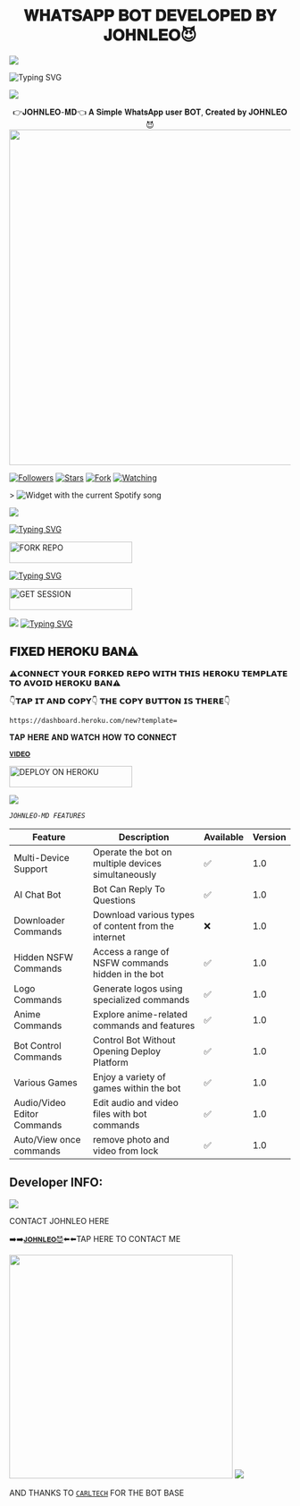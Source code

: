  <h1 align="center"> 𝐖𝐇𝐀𝐓𝐒𝐀𝐏𝐏 𝐁𝐎𝐓 𝐃𝐄𝐕𝐄𝐋𝐎𝐏𝐄𝐃 𝐁𝐘 𝐉𝐎𝐇𝐍𝐋𝐄𝐎😈</h1> 
<a><img src='https://i.imgur.com/LyHic3i.gif'/></a>
 


<img src="https://readme-typing-svg.demolab.com?font=Black+Ops+One&sze=50&pause=1000&color=1BAFBAFF&center=true&width=910&height=100&lines=THE+JOHNLEO-MD;MULTI+DEVICE+WHATSAPP+BOT;CRATED+BY+JOHNLEO+;RELEASED 1.9.2024;ENJOY" alt="Typing SVG" /></a>

<a><img src='https://i.imgur.com/LyHic3i.gif'/></a>

<p align="center"> 👉𝐉𝐎𝐇𝐍𝐋𝐄𝐎-𝐌𝐃👈 𝐀 𝐒𝐢𝐦𝐩𝐥𝐞 𝐖𝐡𝐚𝐭𝐬𝐀𝐩𝐩 𝐮𝐬𝐞𝐫 𝐁𝐎𝐓, 𝐂𝐫𝐞𝐚𝐭𝐞𝐝 𝐛𝐲 𝐉𝐎𝐇𝐍𝐋𝐄𝐎😈
  
<img src="https://telegra.ph/file/89d46d55790a72169e3db.jpg" width="700" height="600"/>
<p align="cente">
  <a href="https://github.com/johnleosmith?tab=followers"><img title="Followers" src="https://img.shields.io/github/followers/johnleosmith?label=Followers&style=social"></a>
  <a href="https://github.com/johnleosmith/Johnleo-Md/stargazers/"><img title="Stars" src="https://img.shields.io/github/stars/johnleosmith/Johnleo-Md?&style=social"></a>
  <a href="https://github.com/johnleosmith/Johnleo-Md/network/members"><img title="Fork" src="https://img.shields.io/github/forks/johnleosmith/Johnleo-Md?style=social"></a>
  <a href="https://github.com/johnleosmith/Johnleo-Md/watchers"><img title="Watching" src="https://img.shields.io/github/watchers/johnleosmith/Johnleo-Md?label=Watching&style=social"></a>
</p>></a>

  

 
   <img src="https://spogit.vercel.app/api?theme=dark&rainbow=true&scan=true" alt="Widget with the current Spotify song"  />
</div>

<a><img src='https://i.imgur.com/LyHic3i.gif'/></a>
  



[![Typing SVG](https://readme-typing-svg.herokuapp.com?font=Rockstar-ExtraBold&color=blue&lines=𝗙𝗢𝗥𝗞+𝗔𝗡𝗗+𝗦𝗧𝗔𝗥+𝗥𝗘𝗣𝗢)](https://git.io/typing-svg)
 

  
   
   <a href="https://github.com/johnleosmith/Johnleo-Md/fork"><img title="FORK REPO" src="https://img.shields.io/badge/FORK REPO-h?color=black&style=for-the-badge&logo=github" width="220" height="38.45"/></a></p>


 
 
[![Typing SVG](https://readme-typing-svg.herokuapp.com?font=Rockstar-ExtraBold&color=blue&lines=𝗦𝗘𝗦𝗦𝗜𝗢𝗡+𝗜𝗗+𝗦𝗜𝗧𝗘+𝗜𝗦+𝗛𝗘𝗥𝗘)](https://git.io/typing-svg)
 


  <a href="https://session-id-5503e89141c7.herokuapp.com/"><img title="GET SESSION" src="https://img.shields.io/badge/GET SESSION-h?color=green&style=for-the-badge&logo=mercedes" width="220" height="38.45"/></a></p>

  
  <a><img src='https://i.imgur.com/LyHic3i.gif'/></a>
[![Typing SVG](https://readme-typing-svg.herokuapp.com?font=Rockstar-ExtraBold&color=blue&lines=𝐃𝐄𝐏𝐋𝐎𝐘+𝐎𝐍+𝐇𝐄𝐑𝐎𝐊𝐔)](https://git.io/typing-svg)





## 𝐅𝐈𝐗𝐄𝐃 𝐇𝐄𝐑𝐎𝐊𝐔 𝐁𝐀𝐍⚠️
 ⚠️𝗖𝗢𝗡𝗡𝗘𝗖𝗧 𝗬𝗢𝗨𝗥 𝗙𝗢𝗥𝗞𝗘𝗗 𝗥𝗘𝗣𝗢 𝗪𝗜𝗧𝗛 𝗧𝗛𝗜𝗦  𝗛𝗘𝗥𝗢𝗞𝗨 𝗧𝗘𝗠𝗣𝗟𝗔𝗧𝗘  𝗧𝗢 𝗔𝗩𝗢𝗜𝗗 𝗛𝗘𝗥𝗢𝗞𝗨 𝗕𝗔𝗡⚠️

 👇𝗧𝗔𝗣 𝗜𝗧 𝗔𝗡𝗗 𝗖𝗢𝗣𝗬👇 𝗧𝗛𝗘 𝗖𝗢𝗣𝗬 𝗕𝗨𝗧𝗧𝗢𝗡 𝗜𝗦 𝗧𝗛𝗘𝗥𝗘👇

    https://dashboard.heroku.com/new?template=
 
 𝐓𝐀𝐏 𝐇𝐄𝐑𝐄 𝐀𝐍𝐃 𝐖𝐀𝐓𝐂𝐇 𝐇𝐎𝐖 𝐓𝐎 𝐂𝐎𝐍𝐍𝐄𝐂𝐓
 
 [`𝐕𝐈𝐃𝐄𝐎`](hotps://wmw.yuiutube.com/@JohnleoTech)



 <a href="https://dashboard.heroku.cokwm/new?template=https://github.com/johnleosmith/Johnleo-Md"><img title="DEPLOY ON HEROKU" src="https://lmg.shieiolds.io/badge/DEPLOY ON HEROKU-h?color=purple&style=for-the-badge&logo=heroku" width="220" height="38.45"/></a></p>

 
 
<a><img src='https://i.imgur.com/LyHic3i.gif'/></a>


_`JOHNLEO-MD FEATURES`_


| Feature                          | Description                                             | Available    | Version    |
| ---------------------------------| ------------------------------------------------------- | ------------ | ---------- |
| Multi-Device Support             | Operate the bot on multiple devices simultaneously      | ✅           | 1.0        |
| AI Chat Bot                      | Bot Can Reply To Questions                              | ✅           | 1.0        |
| Downloader Commands              | Download various types of content from the internet     | ❌️          | 1.0        |
| Hidden NSFW Commands             | Access a range of NSFW commands hidden in the bot       | ✅           | 1.0        |
| Logo Commands                    | Generate logos using specialized commands               | ✅           | 1.0        |
| Anime Commands                   | Explore anime-related commands and features             | ✅           | 1.0        |
| Bot Control Commands             | Control Bot Without Opening Deploy Platform             | ✅           | 1.0        |
| Various Games                    | Enjoy a variety of games within the bot                 | ✅           | 1.0        |
| Audio/Video Editor Commands      | Edit audio and video files with bot commands            | ✅           | 1.0        |
| Auto/View once commands     | remove photo and video from lock            | ✅           | 1.0    |



## Developer INFO:

<a><img src='https://i.imgur.com/LyHic3i.gif'/></a>

   CONTACT JOHNLEO HERE
   
➡️➡️[`𝐉𝐎𝐇𝐍𝐋𝐄𝐎😈`](https://github.com/johnleosmith/JOHNLEOTECH)⬅️⬅️TAP HERE TO CONTACT ME 


<img src="https://telegra.ph/filei\e8b7c16e84999f67a7759.jpg" widh="400" height="400" />
<a><img src='https://i.imgur.com/LyHic3i.gif'/></a>

AND THANKS TO [`CARLTECH`](https://github.com/Carl165/CARLTECH-INFO) FOR THE BOT BASE



